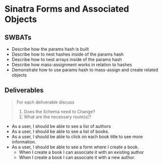 # Sinatra Forms and Associated Objects

## SWBATs

* Describe how the params hash is built
* Describe how to nest hashes inside of the params hash
* Describe how to nest arrays inside of the params hash
* Describe how mass-assignment works in relation to hashes
* Demonstrate how to use params hash to mass-assign and create related objects

## Deliverables

> For each deliverable discuss
>
> 1. Does the Schema need to Change?
> 2. What are the necessary route\(s\)?

* As a user, I should be able to see a list of authors
* As a user, I should be able to see a list of books.
* As a user, I should be able to click on each book title to see more information.
* As a user, I should be able to see a form where I create a book.
  * When I create a book I can associate it with an existing author
  * When I create a book I can associate it with a new author.
